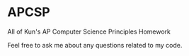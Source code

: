 # APCSP
All of Kun's AP Computer Science Principles Homework

Feel free to ask me about any questions related to my code.

